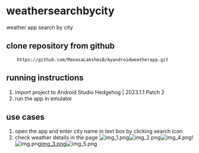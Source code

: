 # weathersearchbycity
weather app search by city
## clone repository from github
        https://github.com/ManasaLakshmiB/myandroidweatherapp.git
## running instructions
   1. import project to Android Studio Hedgehog | 2023.1.1 Patch 2
   2. run the app in emulator
## use cases
  1. open the app and enter city name in text box by clicking search icon
  2. check weather details in the page
![img_1.png](img_1.png)![img_2.png](img_2.png)![img_4.png](img_4.png)!![img.png](img.png)[img_3.png](img_3.png)![img_5.png](img_5.png)